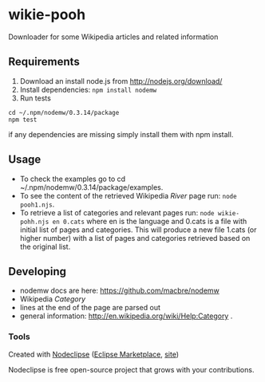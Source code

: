 # wikie-pooh

Downloader for some Wikipedia articles and related information

## Requirements

1.  Download an install node.js from http://nodejs.org/download/
2.  Install dependencies: ```npm install nodemw```
3.  Run tests
```
cd ~/.npm/nodemw/0.3.14/package
npm test
```
if any dependencies are missing simply install them with npm install.

## Usage

 * To check the examples go to cd ~/.npm/nodemw/0.3.14/package/examples.  
 * To see the content of the retrieved Wikipedia *River* page run: ```node pooh1.njs```.  
 * To retrieve a list of categories and relevant pages run: ```node wikie-pohh.njs en 0.cats``` where en is the language and 0.cats is a file with initial list of pages and categories.  This will produce a new file 1.cats (or higher number) with a list of pages and categories retrieved based on the original list.

## Developing

 * nodemw docs are here: https://github.com/macbre/nodemw
 * Wikipedia *Category*
  * lines at the end of the page are parsed out
  * general information: http://en.wikipedia.org/wiki/Help:Category .

### Tools

Created with [Nodeclipse](https://github.com/Nodeclipse/nodeclipse-1)
 ([Eclipse Marketplace](http://marketplace.eclipse.org/content/nodeclipse), [site](http://www.nodeclipse.org))

Nodeclipse is free open-source project that grows with your contributions.
